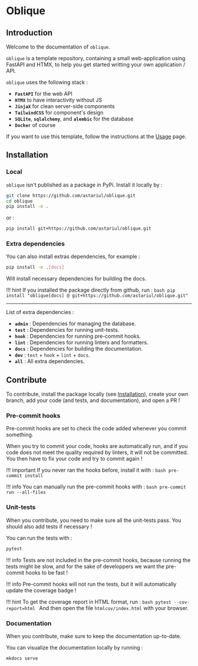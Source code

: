 # Oblique

## Introduction

Welcome to the documentation of `oblique`.

`oblique` is a template repository, containing a small web-application using FastAPI and HTMX, to help you get started writting your own application / API.

`oblique` uses the following stack :

* **`FastAPI`** for the web API
* **`HTMX`** to have interactivity without JS
* **`JinjaX`** for clean server-side components
* **`TailwindCSS`** for component's design
* **`SQLite`**, **`sqlalchemy`**, and **`alembic`** for the database
* **`Docker`** of course

If you want to use this template, follow the instructions at the [Usage](usage.md) page.

## Installation

### Local

`oblique` isn't published as a package in PyPi. Install it locally by :

```bash
git clone https://github.com/astariul/oblique.git
cd oblique
pip install -e .
```

or :

```bash
pip install git+https://github.com/astariul/oblique.git
```

### Extra dependencies

You can also install extras dependencies, for example :

```bash
pip install -e .[docs]
```

Will install necessary dependencies for building the docs.

!!! hint
    If you installed the package directly from github, run :
    ```bash
    pip install "oblique[docs] @ git+https://github.com/astariul/oblique.git"
    ```

---

List of extra dependencies :

* **`admin`** : Dependencies for managing the database.
* **`test`** : Dependencies for running unit-tests.
* **`hook`** : Dependencies for running pre-commit hooks.
* **`lint`** : Dependencies for running linters and formatters.
* **`docs`** : Dependencies for building the documentation.
* **`dev`** : `test` + `hook` + `lint` + `docs`.
* **`all`** : All extra dependencies.

## Contribute

To contribute, install the package locally (see [Installation](#local)), create your own branch, add your code (and tests, and documentation), and open a PR !

### Pre-commit hooks

Pre-commit hooks are set to check the code added whenever you commit something.

When you try to commit your code, hooks are automatically run, and if you code does not meet the quality required by linters, it will not be committed. You then have to fix your code and try to commit again !

!!! important
    If you never ran the hooks before, install it with :
    ```bash
    pre-commit install
    ```

!!! info
    You can manually run the pre-commit hooks with :
    ```bash
    pre-commit run --all-files
    ```

### Unit-tests

When you contribute, you need to make sure all the unit-tests pass. You should also add tests if necessary !

You can run the tests with :

```bash
pytest
```

!!! info
    Tests are not included in the pre-commit hooks, because running the tests might be slow, and for the sake of developpers we want the pre-commit hooks to be fast !

!!! info
    Pre-commit hooks will not run the tests, but it will automatically update the coverage badge !

!!! hint
    To get the coverage report in HTML format, run :
    ```bash
    pytest --cov-report=html
    ```
    And then open the file `htmlcov/index.html` with your browser.

### Documentation

When you contribute, make sure to keep the documentation up-to-date.

You can visualize the documentation locally by running :

```bash
mkdocs serve
```

